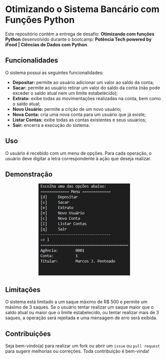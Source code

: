 # Otimizando o Sistema Bancário com Funções Python
Este repositório contém a entrega de desafio:  __Otimizando com funções Python__ desenvolvido durante o bootcamp: __Potência Tech powered by iFood | Ciências de Dados com Python__.

## Funcionalidades

O sistema possui as seguintes funcionalidades:

* __Depositar:__ permite ao usuário adicionar um valor ao saldo da conta;
* __Sacar:__ permite ao usuário retirar um valor do saldo da conta (não pode exceder o saldo atual nem um limite estabelecido);
* __Extrato:__ exibe todas as movimentações realizadas na conta, bem como o saldo atual;
* __Novo Usuário:__ permite a crição de um novo usuário;
* __Nova Conta:__ cria uma nova conta para um usuário que já existe;
* __Listar Contas:__ exibe todas as contas existentes e seus usuários;
* __Sair:__ encerra a execução do sistema.

## Uso
O usuário é recebido com um menu de opções. Para cada operação, o usuário deve digitar a letra correspondente à ação que deseja realizar.

## Demonstração

<p align="center">
  <img src="Marcos J. Penteado.png" alt="Demonstração do Sistema Bancário"/>
</p>

## Limitações

O sistema está limitado a um saque máximo de R$ 500 e permite um máximo de 3 saques. Se o usuário tentar realizar um saque maior que o saldo atual ou maior que o limite estabelecido, ou tentar realizar mais de 3 saques, a operação será rejeitada e uma mensagem de erro será exibida.

## Contribuições

Seja bem-vindo(a) para realizar um fork ou abrir um `issue` ou `pull request` para sugerir melhorias ou correções. Toda contribuição é bem-vinda!
